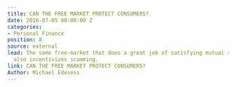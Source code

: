 ```yaml
---
title: CAN THE FREE MARKET PROTECT CONSUMERS?
date: 2016-07-05 00:00:00 Z
categories:
- Personal Finance
position: 8
source: external
lead: The same free-market that does a great job of satisfying mutual self-interests,
  also incentivizes scamming.
link: CAN THE FREE MARKET PROTECT CONSUMERS?
Author: Michael Edesess
---
```


